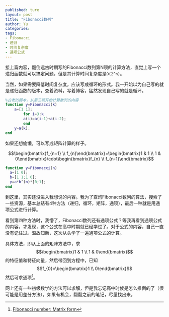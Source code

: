 ```yaml
---
published: ture
layout: post
title: "Fibonacci数列"
author: Yu
categories: 
tags:
- Fibonacci
- 递归
- 时间复杂度
- 通项公式
---
```


接上篇内容，翻倒远古时期写的Fibonacci数列第N项的计算方法，直觉上写一个递归函数就可以搞定问题，但是其计算时间复杂度是<code>O(2^n)</code>。

当然，如果需要降低时间复杂度，应该写成循环的形式。我一开始以为自己写的就是递归函数的版本，查着资料，写着博客，猛然发现自己写的就是循环。

```matlab
%古老的脚本，从第三项开始计算数列的内容
function y=Fibonacci(k)
    a=[1 1];
        for i=3:k
        a(i)=a(i-1)+a(i-2);
        end
    y=a(k);
end
```

如果还想偷懒，可以写成矩阵计算的样子。

$$\begin{bmatrix}f_{n+1} \\ f_{n}\end{bmatrix}=\begin{bmatrix}1 & 1 \\ 1 & 0\end{bmatrix}\cdot\begin{bmatrix}f_{n} \\ f_{n-1}\end{bmatrix}$$

```matlab
function y=Fibonacci(n)
  a=[1 0];
  b=[1 1;1 0];
  y=a*b^(n)*[0;1];
end
```

到这里，其实还没进入我想说的内容。我为了查询Fibonacci数列的算法，搜索了一些资源，基本总结有4种方法（递归，循环，矩阵，通项），最后一种就是用通项公式进行计算。

看到第四种方法时，我懵了，Fibonacci数列还有通项公式？等我再看到通项公式的内容，才发现，这个公式在高中时期就已经学过了。对于公式的内容，自己一直没有记住过。温故知新，这次从头学了一遍通项公式的计算。

具体方法，即从上面的矩阵方法中，求$$\begin{bmatrix}1 & 1 \\ 1 & 0\end{bmatrix}$$的特征值和特征向量，然后带回到方程中，已知$$f_{0}=\begin{bmatrix}1  \\  0\end{bmatrix}$$ 然后可求通项[^1]。

网上还有一些初级数学的方法可以求解，但是我忘记高中时候是怎么推倒的了（很可能是用差分方法），如果有机会，翻翻之前的笔记，尽量找出来。

[^1]: [Fibonacci number: Matrix form](https://en.wikipedia.org/wiki/Fibonacci_number#Matrix_form)

